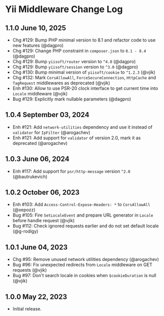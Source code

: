 # Yii Middleware Change Log

## 1.1.0 June 10, 2025

- Chg #129: Bump PHP minimal version to 8.1 and refactor code to use new features (@dagpro)
- Chg #129: Change PHP constraint in `composer.json` to `8.1 - 8.4` (@dagpro)
- Chg #129: Bump `yiisoft/router` version to `^4.0` (@dagpro)
- Chg #129: Bump `yiisoft/session` version to `^3.0` (@dagpro)
- Chg #130: Bump minimal version of `yiisoft/cookie` to `^1.2.3` (@vjik)
- Chg #132: Mark `CorsAllowAll`, `ForceSecureConnection`, `HttpCache` and `TagRequest` middlewares as deprecated (@vjik)
- Enh #130: Allow to use PSR-20 clock interface to get current time into `Locale` middleware (@vjik)
- Bug #129: Explicitly mark nullable parameters (@dagpro)

## 1.0.4 September 03, 2024

- Enh #121: Add `network-utilities` dependency and use it instead of `validator` for `IpFilter` (@arogachev)
- Enh #121: Add support for `validator` of version 2.0, mark it as deprecated (@arogachev)

## 1.0.3 June 06, 2024

- Enh #117: Add support for `psr/http-message` version `^2.0` (@bautrukevich)

## 1.0.2 October 06, 2023

- Enh #103: Add `Access-Control-Expose-Headers: *` to `CorsAllowAll` (@xepozz)
- Bug #105: Fire `SetLocaleEvent` and prepare URL generator in `Locale` before handle request (@vjik)
- Bug #112: Check ignored requests earlier and do not set default locale (@g-rodigy)

## 1.0.1 June 04, 2023

- Chg #95: Remove unused network utilities dependency (@arogachev)
- Bug #96: Fix unexpected redirects from `Locale` middleware on GET requests (@vjik)
- Bug #97: Don't search locale in cookies when `$cookieDuration` is null (@vjik)

## 1.0.0 May 22, 2023

- Initial release.
